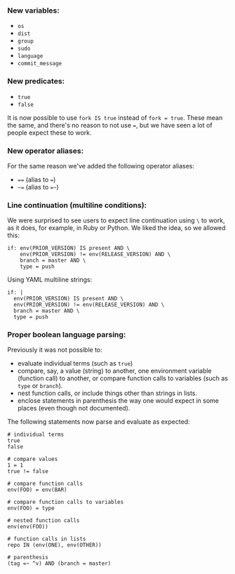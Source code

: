 ### New variables:

* `os`
* `dist`
* `group`
* `sudo`
* `language`
* `commit_message`

### New predicates:

* `true`
* `false`

It is now possible to use `fork IS true` instead of `fork = true`. These mean
the same, and there's no reason to not use `=`, but we have seen a lot of
people expect these to work.

### New operator aliases:

For the same reason we've added the following operator aliases:

* `==` (alias to `=`)
* `~=` (alias to `=~`)

### Line continuation (multiline conditions):

We were surprised to see users to expect line continuation using `\` to work,
as it does, for example, in Ruby or Python. We liked the idea, so we allowed
this:

```
if: env(PRIOR_VERSION) IS present AND \
    env(PRIOR_VERSION) != env(RELEASE_VERSION) AND \
    branch = master AND \
    type = push
```

Using YAML multiline strings:

```
if: |
  env(PRIOR_VERSION) IS present AND \
  env(PRIOR_VERSION) != env(RELEASE_VERSION) AND \
  branch = master AND \
  type = push
```

### Proper boolean language parsing:

Previously it was not possible to:

* evaluate individual terms (such as `true`)
* compare, say, a value (string) to another, one environment variable (function call) to another, or compare function calls to variables (such as `type` or `branch`).
* nest function calls, or include things other than strings in lists.
* enclose statements in parenthesis the way one would expect in some places (even though not documented).

The following statements now parse and evaluate as expected:

```
# individual terms
true
false

# compare values
1 = 1
true != false

# compare function calls
env(FOO) = env(BAR)

# compare function calls to variables
env(FOO) = type

# nested function calls
env(env(FOO))

# function calls in lists
repo IN (env(ONE), env(OTHER))

# parenthesis
(tag =~ ^v) AND (branch = master)
```
